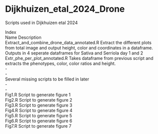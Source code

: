 # Dijkhuizen_etal_2024_Drone
Scripts used in Dijkhuizen etal 2024

Index<br>
Name                                  Description<br>
Extract_and_combine_drone_data_annotated.R        Extract the different plots from total image and output height, color and coordinates in a dataframe. Outputs in 4 seperate dataframes for Sativa and Serriola day 1 and 2<br>
Extr_phe_per_plot_annotated.R                     Takes dataframe from previous script and extracts the phenotypes, color, color ratios and height.<br>
-<br>
-<br>
Several missing scripts  to be filled in later<br>
-<br>
-<br>
Fig1.R                                           Script to generate figure 1<br>
Fig2.R                                           Script to generate figure 2<br>
Fig3.R                                           Script to generate figure 3<br>
Fig4.R                                           Script to generate figure 4<br>
Fig5.R                                           Script to generate figure 5<br>
Fig6.R                                           Script to generate figure 6<br>
Fig7.R                                           Script to generate figure 7<br>
